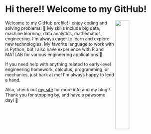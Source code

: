 # Hi there!! Welcome to my GitHub! 

<img src='https://github.com/jarondlk/jarondlk/blob/main/alfyn_hadoop.png' align='right' width='30%'>

Welcome to my GitHub profile! I enjoy coding and solving problems! 🐶 My skills include big data, machine learning, data analytics, mathematics, engineering. I'm always eager to learn and explore new technologies. My favorite language to work with is Python, but I also have experience with R and MATLAB for various engineering applications.🐾

If you need help with anything related to early-level engineering homework, calculus, programming, or mechanics, just bark at me! I'm always happy to lend a hand.

Also, check out [my site](https://www.jaronchai.com) for more info and my blog!!
Thank you for stopping by, and have a pawsome day! 🌟
